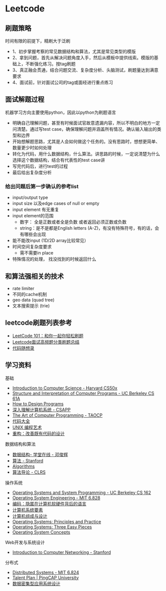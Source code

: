 # Leetcode

## 刷题策略
时间有限的前提下，精刷大于泛刷

- 1、初步掌握考察的常见数据结构和算法，尤其是常见类型的模版
- 2、拿到问题，首先从解决问题角度入手，然后从模板中提供线索。模版的基础上，不断强化练习。按tag刷题
- 3、真正融会贯通，结合问题交流、复杂度分析、头脑测试，刷题量达到满意要求
- 4、面试前，针对面试公司的tag或面经进行重点练习


## 面试解题过程

机器学习方向主要使用python，因此以python为刷题语言

- 明确自己理解问题，甚至有时候面试官故意遗漏内容，所以不明白的地方一定问清楚。通过写test case，确保理解问题并涵盖所有情况。确认输入输出的类型和边界
- 开始想解题思路，尤其是人会如何做这个任务的。没有思路时，想想更简单、数量更少时如何处理
- 转化为代码，用什么数据结构，什么算法。讲思路的时候，一定说清楚为什么选择这个数据结构，结合有代表性的test case讲
- 写完代码后，进行test的过程
- 最后给出复杂度分析

### 给出问题后第一步确认的参考list

- input/output type
- input size 以及edge cases of null or empty
- input element 有无重复
- input element的范围
  - 数字： 全是正数或者全是负数 或者返回必须正数或负数
  - string：是不是都是English letters (A-Z)，有没有特殊符号，有的话，会有哪些会出现
- 能不能改input (1D/2D array比较常见）
- 时间空间复杂度要求
  - 需不需要in place
- 特殊情况的处理， 找没找到的时候返回什么

## 和算法强相关的技术

- rate limiter
- 不同的cache机制
- geo data (quad tree)
- 文本搜索提示 (trie)

## leetcode刷题列表参考
- [LeetCode 101：和你一起你轻松刷题](https://github.com/changgyhub/leetcode_101/)
- [Leetcode面试高频题分类刷题总结](https://zhuanlan.zhihu.com/p/349940945)
- [代码随想录](https://programmercarl.com/)


## 学习资料

基础
- [Introduction to Computer Science - Harvard CS50x](https://cs50.harvard.edu/x/)
- [Structure and Interpretation of Computer Programs - UC Berkeley CS 61A](https://cs61a.org/)
- [How to Design Programs](https://book.douban.com/subject/30175977/)
- [深入理解计算机系统 - CSAPP](https://book.douban.com/subject/5333562/)
- [The Art of Computer Programming - TAOCP](https://www-cs-faculty.stanford.edu/~knuth/taocp.html)
- [代码大全](https://book.douban.com/subject/1477390/)
- [UNIX 编程艺术](https://book.douban.com/subject/11609943/)
- [重构：改善既有代码的设计](https://book.douban.com/subject/4262627/)

数据结构和算法
- [数据结构- 学堂在线 - 邓俊辉](https://next.xuetangx.com/course/THU08091000384/)
- [算法 - Stanford](https://www.coursera.org/specializations/algorithms)
- [Algorithms](https://book.douban.com/subject/1996256/)
- [算法导论 - CLRS](https://book.douban.com/subject/20432061/)

操作系统
- [Operating Systems and System Programming - UC Berkeley CS 162](https://github.com/Berkeley-CS162)
- [Operating System Engineering - MIT 6.828](https://pdos.csail.mit.edu/6.828/)
- [编码：隐匿在计算机软硬件背后的语言](https://book.douban.com/subject/4822685/)
- [计算机系统要素](https://book.douban.com/subject/1998341/)
- [计算机组成与设计](https://book.douban.com/subject/26604008/)
- [Operating Systems: Principles and Practice](https://book.douban.com/subject/25984145/)
- [Operating Systems: Three Easy Pieces](https://book.douban.com/subject/19973015/)
- [Operating System Concepts](https://book.douban.com/subject/10076960/)

Web开发与系统设计
- [Introduction to Computer Networking - Stanford](https://lagunita.stanford.edu/courses/Engineering/Networking-SP/SelfPaced/about)

分布式
- [Distributed Systems - MIT 6.824](https://pdos.csail.mit.edu/6.824/schedule.html)
- [Talent Plan | PingCAP University](https://university.pingcap.com/talent-plan/)
- [数据密集型应用系统设计](https://book.douban.com/subject/30329536/)
